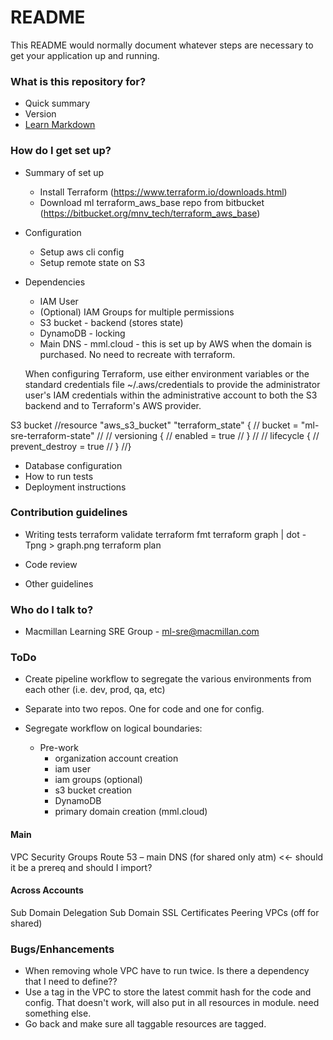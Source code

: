 # README #

This README would normally document whatever steps are necessary to get your application up and running.

### What is this repository for? ###

* Quick summary
* Version
* [Learn Markdown](https://bitbucket.org/tutorials/markdowndemo)

### How do I get set up? ###

* Summary of set up
    * Install Terraform (https://www.terraform.io/downloads.html)
    * Download ml terraform_aws_base repo from bitbucket (https://bitbucket.org/mnv_tech/terraform_aws_base)

* Configuration
    * Setup aws cli config
    * Setup remote state on S3

* Dependencies
    * IAM User
    * (Optional) IAM Groups for multiple permissions
    * S3 bucket - backend (stores state)
    * DynamoDB - locking
    * Main DNS - mml.cloud - this is set up by AWS when the domain is purchased.  No need to recreate with terraform.

    When configuring Terraform, use either environment variables or the standard credentials file ~/.aws/credentials to 
    provide the administrator user's IAM credentials within the administrative account to both the S3 backend and to 
    Terraform's AWS provider.
    
S3 bucket
//resource "aws_s3_bucket" "terraform_state" {
//  bucket = "ml-sre-terraform-state"
//
//  versioning {
//    enabled = true
//  }
//
//  lifecycle {
//    prevent_destroy = true
//  }
//}




* Database configuration
* How to run tests
* Deployment instructions

### Contribution guidelines ###

* Writing tests
    terraform validate
    terraform fmt
    terraform graph | dot -Tpng > graph.png
    terraform plan

* Code review
* Other guidelines

### Who do I talk to? ###

* Macmillan Learning SRE Group - ml-sre@macmillan.com

### ToDo

* Create pipeline workflow to segregate the various environments from each other (i.e. dev, prod, qa, etc)
* Separate into two repos.  One for code and one for config.


* Segregate workflow on logical boundaries:
    - Pre-work
        - organization account creation
        - iam user
        - iam groups (optional)
        - s3 bucket creation
        - DynamoDB
        - primary domain creation (mml.cloud)

#### Main 
VPC 
Security Groups 
Route 53 – main DNS (for shared only atm)  <<- should it be a prereq and should I import? 

#### Across Accounts 
Sub Domain Delegation 
Sub Domain SSL Certificates 
Peering VPCs (off for shared) 

### Bugs/Enhancements
* When removing whole VPC have to run twice.  Is there a dependency that I need to define??
* Use a tag in the VPC to store the latest commit hash for the code and config.
    That doesn't work, will also put in all resources in module.  need something else. 
* Go back and make sure all taggable resources are tagged.

